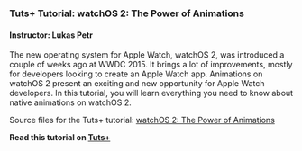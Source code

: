 ### Tuts+ Tutorial: watchOS 2: The Power of Animations

#### Instructor: Lukas Petr

The new operating system for Apple Watch, watchOS 2, was introduced a couple of weeks ago at WWDC 2015. It brings a lot of improvements, mostly for developers looking to create an Apple Watch app. Animations on watchOS 2 present an exciting and new opportunity for Apple Watch developers. In this tutorial, you will learn everything you need to know about native animations on watchOS 2.

Source files for the Tuts+ tutorial: [watchOS 2: The Power of Animations](http://code.tutsplus.com/tutorials/watchos-2-the-power-of-animations--cms-24302)

**Read this tutorial on [Tuts+](https://code.tutsplus.com)**
